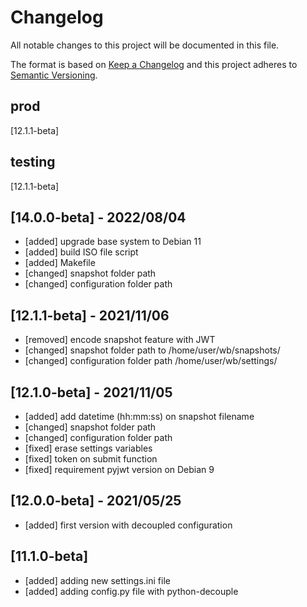 # Changelog
All notable changes to this project will be documented in this file.

The format is based on [Keep a Changelog](https://keepachangelog.com/en/1.0.0.html)
and this project adheres to [Semantic Versioning](https://semver.org/spec/v2.0.0.html).

## prod
  [12.1.1-beta]

## testing
  [12.1.1-beta]

## [14.0.0-beta] - 2022/08/04
- [added] upgrade base system to Debian 11
- [added] build ISO file script
- [added] Makefile  
- [changed] snapshot folder path
- [changed] configuration folder path

## [12.1.1-beta] - 2021/11/06
- [removed] encode snapshot feature with JWT
- [changed] snapshot folder path to /home/user/wb/snapshots/
- [changed] configuration folder path /home/user/wb/settings/

## [12.1.0-beta] - 2021/11/05
- [added] add datetime (hh:mm:ss) on snapshot filename
- [changed] snapshot folder path
- [changed] configuration folder path
- [fixed] erase settings variables
- [fixed] token on submit function
- [fixed] requirement pyjwt version on Debian 9

## [12.0.0-beta] - 2021/05/25
- [added] first version with decoupled configuration

## [11.1.0-beta]
- [added] adding new settings.ini file
- [added] adding config.py file with python-decouple
